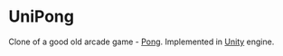 UniPong
=======

Clone of a good old arcade game - [Pong](http://en.wikipedia.org/wiki/Pong).
Implemented in [Unity](http://unity3d.com/) engine.
